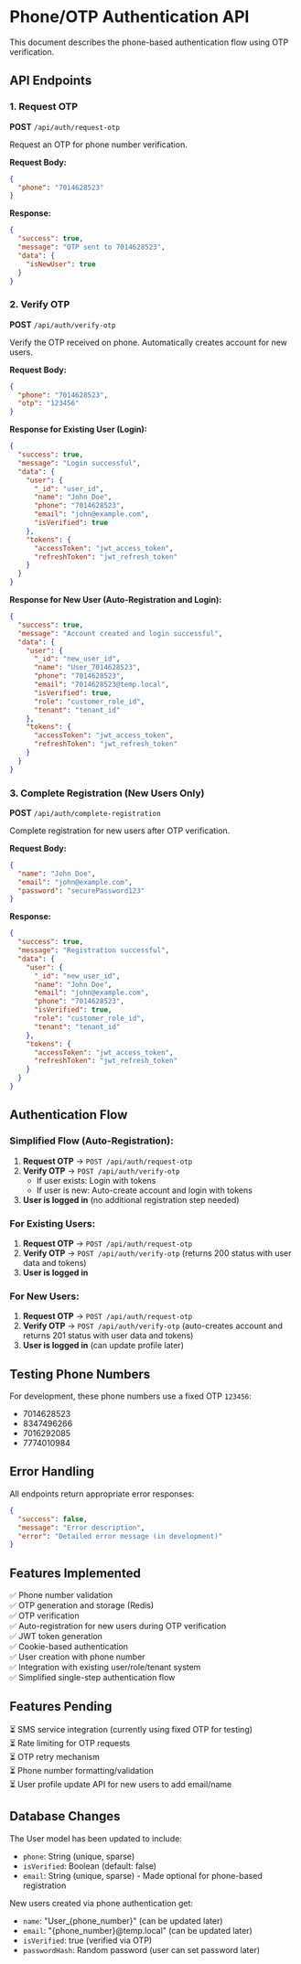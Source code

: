 # Phone/OTP Authentication API

This document describes the phone-based authentication flow using OTP verification.

## API Endpoints

### 1. Request OTP
**POST** `/api/auth/request-otp`

Request an OTP for phone number verification.

**Request Body:**
```json
{
  "phone": "7014628523"
}
```

**Response:**
```json
{
  "success": true,
  "message": "OTP sent to 7014628523",
  "data": {
    "isNewUser": true
  }
}
```

### 2. Verify OTP
**POST** `/api/auth/verify-otp`

Verify the OTP received on phone. Automatically creates account for new users.

**Request Body:**
```json
{
  "phone": "7014628523",
  "otp": "123456"
}
```

**Response for Existing User (Login):**
```json
{
  "success": true,
  "message": "Login successful",
  "data": {
    "user": {
      "_id": "user_id",
      "name": "John Doe",
      "phone": "7014628523",
      "email": "john@example.com",
      "isVerified": true
    },
    "tokens": {
      "accessToken": "jwt_access_token",
      "refreshToken": "jwt_refresh_token"
    }
  }
}
```

**Response for New User (Auto-Registration and Login):**
```json
{
  "success": true,
  "message": "Account created and login successful",
  "data": {
    "user": {
      "_id": "new_user_id",
      "name": "User_7014628523",
      "phone": "7014628523",
      "email": "7014628523@temp.local",
      "isVerified": true,
      "role": "customer_role_id",
      "tenant": "tenant_id"
    },
    "tokens": {
      "accessToken": "jwt_access_token",
      "refreshToken": "jwt_refresh_token"
    }
  }
}
```

### 3. Complete Registration (New Users Only)
**POST** `/api/auth/complete-registration`

Complete registration for new users after OTP verification.

**Request Body:**
```json
{
  "name": "John Doe",
  "email": "john@example.com",
  "password": "securePassword123"
}
```

**Response:**
```json
{
  "success": true,
  "message": "Registration successful",
  "data": {
    "user": {
      "_id": "new_user_id",
      "name": "John Doe",
      "email": "john@example.com",
      "phone": "7014628523",
      "isVerified": true,
      "role": "customer_role_id",
      "tenant": "tenant_id"
    },
    "tokens": {
      "accessToken": "jwt_access_token",
      "refreshToken": "jwt_refresh_token"
    }
  }
}
```

## Authentication Flow

### Simplified Flow (Auto-Registration):
1. **Request OTP** → `POST /api/auth/request-otp`
2. **Verify OTP** → `POST /api/auth/verify-otp` 
   - If user exists: Login with tokens
   - If user is new: Auto-create account and login with tokens
3. **User is logged in** (no additional registration step needed)

### For Existing Users:
1. **Request OTP** → `POST /api/auth/request-otp`
2. **Verify OTP** → `POST /api/auth/verify-otp` (returns 200 status with user data and tokens)
3. **User is logged in**

### For New Users:
1. **Request OTP** → `POST /api/auth/request-otp`
2. **Verify OTP** → `POST /api/auth/verify-otp` (auto-creates account and returns 201 status with user data and tokens)
3. **User is logged in** (can update profile later)

## Testing Phone Numbers

For development, these phone numbers use a fixed OTP `123456`:
- 7014628523
- 8347496266
- 7016292085
- 7774010984

## Error Handling

All endpoints return appropriate error responses:

```json
{
  "success": false,
  "message": "Error description",
  "error": "Detailed error message (in development)"
}
```

## Features Implemented

✅ Phone number validation  
✅ OTP generation and storage (Redis)  
✅ OTP verification  
✅ Auto-registration for new users during OTP verification  
✅ JWT token generation  
✅ Cookie-based authentication  
✅ User creation with phone number  
✅ Integration with existing user/role/tenant system  
✅ Simplified single-step authentication flow  

## Features Pending

⏳ SMS service integration (currently using fixed OTP for testing)  
⏳ Rate limiting for OTP requests  
⏳ OTP retry mechanism  
⏳ Phone number formatting/validation  
⏳ User profile update API for new users to add email/name  

## Database Changes

The User model has been updated to include:
- `phone`: String (unique, sparse)
- `isVerified`: Boolean (default: false)
- `email`: String (unique, sparse) - Made optional for phone-based registration

New users created via phone authentication get:
- `name`: "User_{phone_number}" (can be updated later)
- `email`: "{phone_number}@temp.local" (can be updated later)
- `isVerified`: true (verified via OTP)
- `passwordHash`: Random password (user can set password later)
